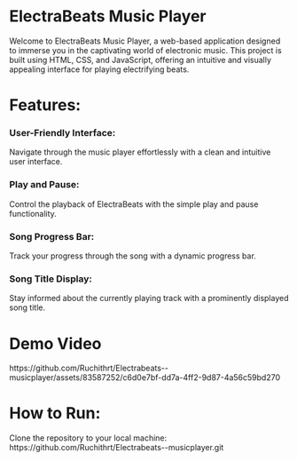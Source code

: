 # ElectraBeats Music Player

<p>Welcome to ElectraBeats Music Player, a web-based application designed to immerse you in the captivating world of electronic music. This project is built using HTML, CSS, and JavaScript, offering an intuitive and visually appealing interface for playing electrifying beats.</p>

<h1>Features:</h1>
<h3>User-Friendly Interface:</h3> Navigate through the music player effortlessly with a clean and intuitive user interface.
<h3>Play and Pause: </h3> Control the playback of ElectraBeats with the simple play and pause functionality.
<h3>Song Progress Bar: </h3> Track your progress through the song with a dynamic progress bar.
<h3>Song Title Display: </h3> Stay informed about the currently playing track with a prominently displayed song title.

<h1>Demo Video</h1>
https://github.com/Ruchithrt/Electrabeats--musicplayer/assets/83587252/c6d0e7bf-dd7a-4ff2-9d87-4a56c59bd270


<h1>How to Run:</h1>
Clone the repository to your local machine: https://github.com/Ruchithrt/Electrabeats--musicplayer.git
